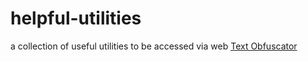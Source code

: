 # helpful-utilities
a collection of useful utilities to be accessed via web
[Text Obfuscator](https://danganpush.github.io/input_obfuscator.html)
